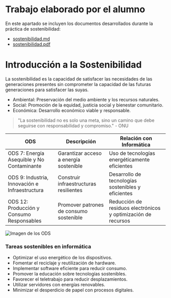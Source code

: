 # Trabajo elaborado por el alumno

En este apartado se incluyen los documentos desarrollados durante la práctica de sostenibilidad:

- [sostenibilidad.md](./sostenibilidad.md)
- [sostenibilidad.pdf](./file:///C:/Users/Usuario/Downloads/sostenibilidad.pdf)

# Introducción a la Sostenibilidad
La sostenibilidad es la capacidad de satisfacer las necesidades de las generaciones presentes sin comprometer la capacidad de las futuras generaciones para satisfacer las suyas.
- Ambiental: Preservación del medio ambiente y los recursos naturales.
- Social: Promoción de la equidad, justicia social y bienestar comunitario.
- Económica: Desarrollo económico viable y responsable.
> "La sostenibilidad no es solo una meta, sino un camino que debe seguirse con responsabilidad y compromiso." - ONU

| ODS| Descripción | Relación con Informática |
|-----|-----|-----|
| ODS 7: Energía Asequible y No Contaminante | Garantizar acceso a energía sostenible | Uso de tecnologías energéticamente eficientes |
| ODS 9: Industria, Innovación e Infraestructura | Construir infraestructuras resilientes | Desarrollo de tecnologías sostenibles y eficientes |
| ODS 12: Producción y Consumo Responsables | Promover patrones de consumo sostenible | Reducción de residuos electrónicos y optimización de recursos |

![Imagen de los ODS](https://www.ekomodo.eus/blog/wp-content/uploads/2020/02/ODS-Objetivos-Desarrollo-Sostenible-Ekomodo-e1582029087666-1024x607.jpg)

### Tareas sostenibles en informática

- Optimizar el uso energético de los dispositivos.
- Fomentar el reciclaje y reutilización de hardware.
- Implementar software eficiente para reducir consumo.
- Promover la educación sobre tecnologías sostenibles.
- Favorecer el teletrabajo para reducir desplazamientos.
- Utilizar servidores con energías renovables.
- Minimizar el desperdicio de papel con procesos digitales.
